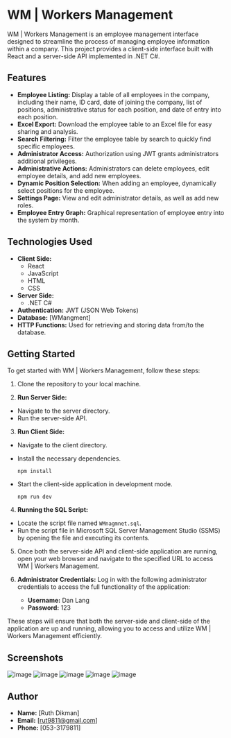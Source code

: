 # WM | Workers Management

WM | Workers Management is an employee management interface designed to streamline the process of managing employee information within a company. This project provides a client-side interface built with React and a server-side API implemented in .NET C#.

## Features

- **Employee Listing:** Display a table of all employees in the company, including their name, ID card, date of joining the company, list of positions, administrative status for each position, and date of entry into each position.
- **Excel Export:** Download the employee table to an Excel file for easy sharing and analysis.
- **Search Filtering:** Filter the employee table by search to quickly find specific employees.
- **Administrator Access:** Authorization using JWT grants administrators additional privileges.
- **Administrative Actions:** Administrators can delete employees, edit employee details, and add new employees.
- **Dynamic Position Selection:** When adding an employee, dynamically select positions for the employee.
- **Settings Page:** View and edit administrator details, as well as add new roles.
- **Employee Entry Graph:** Graphical representation of employee entry into the system by month.

## Technologies Used

- **Client Side:**
  - React
  - JavaScript
  - HTML
  - CSS
- **Server Side:**
  - .NET C#
- **Authentication:** JWT (JSON Web Tokens)
- **Database:** [WMangment]
- **HTTP Functions:** Used for retrieving and storing data from/to the database.

## Getting Started

To get started with WM | Workers Management, follow these steps:

1. Clone the repository to your local machine.

2. **Run Server Side:**
- Navigate to the server directory.
- Run the server-side API.

3. **Run Client Side:**
- Navigate to the client directory.
- Install the necessary dependencies.

  ```
  npm install
  ```
- Start the client-side application in development mode.
  ```
  npm run dev
  ```
4. **Running the SQL Script:**
- Locate the script file named `WMnagmnet.sql`.
- Run the script file in Microsoft SQL Server Management Studio (SSMS) by opening the file and executing its contents.

5. Once both the server-side API and client-side application are running, open your web browser and navigate to the specified URL to access WM | Workers Management.

6. **Administrator Credentials:** Log in with the following administrator credentials to access the full functionality of the application:
   - **Username:** Dan Lang
   - **Password:** 123

These steps will ensure that both the server-side and client-side of the application are up and running, allowing you to access and utilize WM | Workers Management efficiently.

## Screenshots
![image](https://github.com/RuthDikman/WMangment/assets/148651671/09986c3c-e759-4a45-b87f-e0eec05ceb85)
![image](https://github.com/RuthDikman/WMangment/assets/148651671/980ca634-5f94-435f-a9a2-07adb366f232)
![image](https://github.com/RuthDikman/WMangment/assets/148651671/e4dbf7bf-4327-43d7-a748-91a80c75e544)
![image](https://github.com/RuthDikman/WMangment/assets/148651671/557527fd-c7ad-409b-84b0-4090ec69eaee)
![image](https://github.com/RuthDikman/WMangment/assets/148651671/140b511d-cf0f-4569-aa37-2ad2ff50be0f)


## Author

- **Name:** [Ruth Dikman]
- **Email:** [rut9811@gmail.com]
- **Phone:** [053-3179811]
